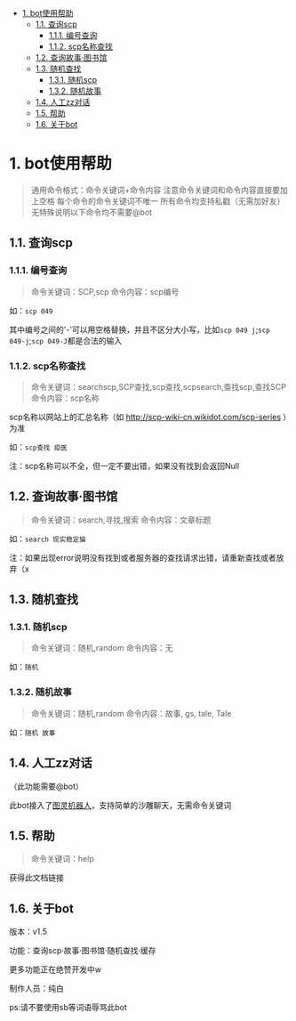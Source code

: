 
<!-- @import "[TOC]" {cmd="toc" depthFrom=1 depthTo=6 orderedList=false} -->

<!-- code_chunk_output -->

- [1. bot使用帮助](#1-bot使用帮助)
  - [1.1. 查询scp](#11-查询scp)
    - [1.1.1. 编号查询](#111-编号查询)
    - [1.1.2. scp名称查找](#112-scp名称查找)
  - [1.2. 查询故事·图书馆](#12-查询故事图书馆)
  - [1.3. 随机查找](#13-随机查找)
    - [1.3.1. 随机scp](#131-随机scp)
    - [1.3.2. 随机故事](#132-随机故事)
  - [1.4. 人工zz对话](#14-人工zz对话)
  - [1.5. 帮助](#15-帮助)
  - [1.6. 关于bot](#16-关于bot)

<!-- /code_chunk_output -->
# 1. bot使用帮助
>通用命令格式：命令关键词+命令内容
>注意命令关键词和命令内容直接要加上空格
>每个命令的命令关键词不唯一
>所有命令均支持私戳（无需加好友）
>无特殊说明以下命令均不需要@bot
## 1.1. 查询scp
### 1.1.1. 编号查询
>命令关键词：SCP,scp
>命令内容：scp编号

如：``scp 049``

其中编号之间的'-'可以用空格替换，并且不区分大小写，比如``scp 049 j``;``scp 049-j``;``scp 049-J``都是合法的输入

### 1.1.2. scp名称查找
>命令关键词：searchscp,SCP查找,scp查找,scpsearch,查找scp,查找SCP
>命令内容：scp名称

scp名称以网站上的汇总名称（如 http://scp-wiki-cn.wikidot.com/scp-series ）为准

如：``scp查找 疫医``

注：scp名称可以不全，但一定不要出错，如果没有找到会返回Null

## 1.2. 查询故事·图书馆
>命令关键词：search,寻找,搜索
>命令内容：文章标题

如：``search 现实稳定猫``

注：如果出现error说明没有找到或者服务器的查找请求出错，请重新查找或者放弃（x

## 1.3. 随机查找
### 1.3.1. 随机scp
>命令关键词：随机,random
>命令内容：无

如：``随机``
### 1.3.2. 随机故事
>命令关键词：随机,random
>命令内容：故事, gs, tale, Tale

如：``随机 故事``
## 1.4. 人工zz对话
（此功能需要@bot）

此bot接入了[图灵机器人](http://www.turingapi.com/)，支持简单的沙雕聊天，无需命令关键词
## 1.5. 帮助
>命令关键词：help

获得此文档链接
## 1.6. 关于bot

版本：v1.5

功能：查询scp·故事·图书馆·随机查找·缓存

更多功能正在绝赞开发中w

制作人员：纯白

ps:请不要使用sb等词语辱骂此bot
